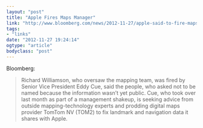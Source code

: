 ```yaml
---
layout: "post"
title: "Apple Fires Maps Manager"
link: "http://www.bloomberg.com/news/2012-11-27/apple-said-to-fire-maps-manager-after-flaws-hurt-iphone-5-debut.html"
tags: 
- "links"
date: "2012-11-27 19:24:14"
ogtype: "article"
bodyclass: "post"
---
```


Bloomberg:

> Richard Williamson, who oversaw the mapping team, was fired by Senior Vice President Eddy Cue, said the people, who asked not to be named because the information wasn’t yet public. Cue, who took over last month as part of a management shakeup, is seeking advice from outside mapping-technology experts and prodding digital maps provider TomTom NV (TOM2) to fix landmark and navigation data it shares with Apple.